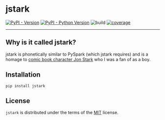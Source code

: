 # jstark

[![PyPI - Version](https://img.shields.io/pypi/v/jstark.svg)](https://pypi.org/project/jstark)
[![PyPI - Python Version](https://img.shields.io/pypi/pyversions/jstark.svg)](https://pypi.org/project/jstark)
![build](https://github.com/jamiekt/jstark/actions/workflows/build.yml/badge.svg)
[![coverage](https://jamiekt.github.io/jstark/coverage.svg 'Click to see coverage report')](https://jamiekt.github.io/jstark/htmlcov/)

-----

## Why is it called jstark?

jstark is phonetically similar to PySpark (which jstark requires) and is a homage to [comic book character Jon Stark](https://www.worthpoint.com/worthopedia/football-picture-story-monthly-stark-423630034) who I was a fan of as a boy.

## Installation

```console
pip install jstark
```

## License

`jstark` is distributed under the terms of the [MIT](https://spdx.org/licenses/MIT.html) license.
